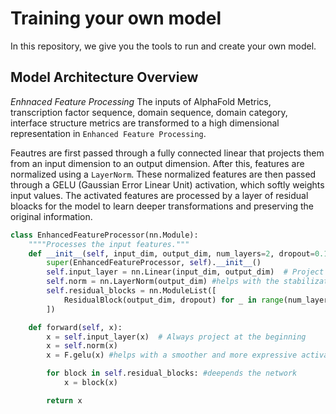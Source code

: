 # Training your own model
In this repository, we give you the tools to run and create your own model. 

## Model Architecture Overview
*Enhnaced Feature Processing*
The inputs of AlphaFold Metrics, transcription factor sequence, domain sequence, domain category, interface structure metrics are transformed to a high dimensional representation in ```Enhanced Feature Processing```.

Feautres are first passed through a fully connected linear that projects them from an input dimension to an output dimension. After this, features are normalized using a ```LayerNorm```. These normalized features are then passed through a GELU (Gaussian Error Linear Unit) activation, which softly weights input values. The activated features are processed by a layer of residual bloacks for the model to learn deeper transformations and preserving the original information. 

```python 
class EnhancedFeatureProcessor(nn.Module):
    """"Processes the input features."""
    def __init__(self, input_dim, output_dim, num_layers=2, dropout=0.1):
        super(EnhancedFeatureProcessor, self).__init__()
        self.input_layer = nn.Linear(input_dim, output_dim)  # Project input_dim -> output_dim
        self.norm = nn.LayerNorm(output_dim) #helps with the stabilization and convergence of training
        self.residual_blocks = nn.ModuleList([
            ResidualBlock(output_dim, dropout) for _ in range(num_layers)
        ])

    def forward(self, x):
        x = self.input_layer(x)  # Always project at the beginning
        x = self.norm(x)
        x = F.gelu(x) #helps with a smoother and more expressive activation

        for block in self.residual_blocks: #deepends the network 
            x = block(x)

        return x
```
